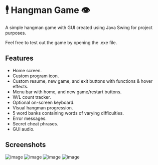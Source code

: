# 🕴️ Hangman Game 👁️

A simple hangman game with GUI created using Java Swing for project purposes.

Feel free to test out the game by opening the .exe file.

## Features

- Home screen.
- Custom program icon. 
- Custom resume, new game, and exit buttons with functions & hover effects. 
- Menu bar with home, and new game/restart buttons.
- W/L count tracker.
- Optional on-screen keyboard.
- Visual hangman progression.
- 5 word banks containing words of varying difficulties.
- Error messages.
- Secret cheat phrases.
- GUI audio.

## Screenshots
![image](https://user-images.githubusercontent.com/97153344/148668694-0ab61d05-a136-4879-8133-4f33d48ba4ce.png)
![image](https://user-images.githubusercontent.com/97153344/148668756-71d9cb2e-a86b-4a54-91b6-47ca9363ad1e.png)
![image](https://user-images.githubusercontent.com/97153344/148668739-dbad315f-0aa4-497f-9066-362b1d6be227.png)
![image](https://user-images.githubusercontent.com/97153344/148668768-f6387f3a-4f6e-4d98-b9b4-ce7f7cbccb42.png)

